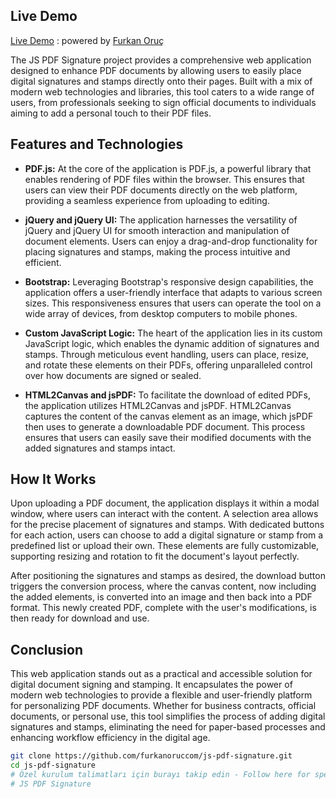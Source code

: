 ## Live Demo

[Live Demo](https://furkanoruccom.github.io/js-pdf-signature/) : powered by [Furkan Oruç](https://furkanoruc.com/)

The JS PDF Signature project provides a comprehensive web application designed to enhance PDF documents by allowing users to easily place digital signatures and stamps directly onto their pages. Built with a mix of modern web technologies and libraries, this tool caters to a wide range of users, from professionals seeking to sign official documents to individuals aiming to add a personal touch to their PDF files.

## Features and Technologies

- **PDF.js:** At the core of the application is PDF.js, a powerful library that enables rendering of PDF files within the browser. This ensures that users can view their PDF documents directly on the web platform, providing a seamless experience from uploading to editing.

- **jQuery and jQuery UI:** The application harnesses the versatility of jQuery and jQuery UI for smooth interaction and manipulation of document elements. Users can enjoy a drag-and-drop functionality for placing signatures and stamps, making the process intuitive and efficient.

- **Bootstrap:** Leveraging Bootstrap's responsive design capabilities, the application offers a user-friendly interface that adapts to various screen sizes. This responsiveness ensures that users can operate the tool on a wide array of devices, from desktop computers to mobile phones.

- **Custom JavaScript Logic:** The heart of the application lies in its custom JavaScript logic, which enables the dynamic addition of signatures and stamps. Through meticulous event handling, users can place, resize, and rotate these elements on their PDFs, offering unparalleled control over how documents are signed or sealed.

- **HTML2Canvas and jsPDF:** To facilitate the download of edited PDFs, the application utilizes HTML2Canvas and jsPDF. HTML2Canvas captures the content of the canvas element as an image, which jsPDF then uses to generate a downloadable PDF document. This process ensures that users can easily save their modified documents with the added signatures and stamps intact.

## How It Works

Upon uploading a PDF document, the application displays it within a modal window, where users can interact with the content. A selection area allows for the precise placement of signatures and stamps. With dedicated buttons for each action, users can choose to add a digital signature or stamp from a predefined list or upload their own. These elements are fully customizable, supporting resizing and rotation to fit the document's layout perfectly.

After positioning the signatures and stamps as desired, the download button triggers the conversion process, where the canvas content, now including the added elements, is converted into an image and then back into a PDF format. This newly created PDF, complete with the user's modifications, is then ready for download and use.

## Conclusion

This web application stands out as a practical and accessible solution for digital document signing and stamping. It encapsulates the power of modern web technologies to provide a flexible and user-friendly platform for personalizing PDF documents. Whether for business contracts, official documents, or personal use, this tool simplifies the process of adding digital signatures and stamps, eliminating the need for paper-based processes and enhancing workflow efficiency in the digital age.



```bash
git clone https://github.com/furkanoruccom/js-pdf-signature.git
cd js-pdf-signature
# Özel kurulum talimatları için burayı takip edin - Follow here for specific installation instructions
# JS PDF Signature



